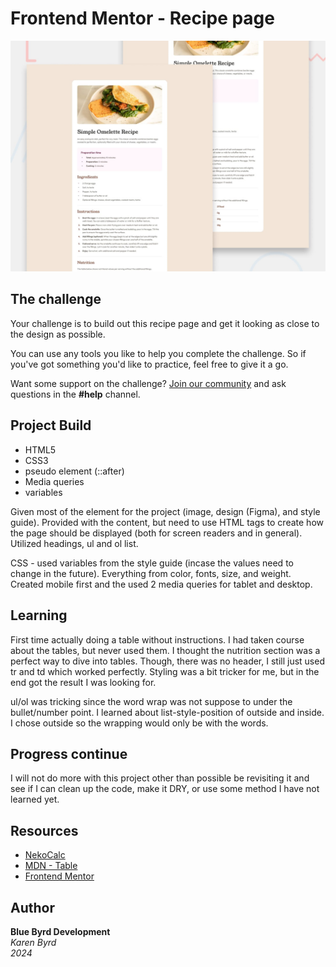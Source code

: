 # Frontend Mentor - Recipe page

![Design preview for the Recipe page coding challenge](./preview.jpg)

## The challenge

Your challenge is to build out this recipe page and get it looking as close to the design as possible.

You can use any tools you like to help you complete the challenge. So if you've got something you'd like to practice, feel free to give it a go.

Want some support on the challenge? [Join our community](https://www.frontendmentor.io/community) and ask questions in the **#help** channel.

## Project Build
- HTML5
- CSS3
- pseudo element (::after)
- Media queries
- variables

Given most of the element for the project (image, design (Figma), and style guide). Provided with the content, but need to use HTML tags to create how the page should be displayed (both for screen readers and in general). Utilized headings, ul and ol list.

CSS - used variables from the style guide (incase the values need to change in the future). Everything from color, fonts, size, and weight. Created mobile first and the used 2 media queries for tablet and desktop.

## Learning

First time actually doing a table without instructions. I had taken course about the tables, but never used them. I thought the nutrition section was a perfect way to dive into tables. Though, there was no header, I still just used tr and td which worked perfectly. Styling was a bit tricker for me, but in the end got the result I was looking for.

ul/ol was tricking since the word wrap was not suppose to under the bullet/number point. I learned about list-style-position of outside and inside. I chose outside so the wrapping would only be with the words.


## Progress continue

I will not do more with this project other than possible be revisiting it and see if I can clean up the code, make it DRY, or use some method I have not learned yet.

## Resources
- [NekoCalc](https://nekocalc.com/)
- [MDN - Table](https://developer.mozilla.org/en-US/docs/Web/HTML/Element/table)
- [Frontend Mentor](https://www.frontendmentor.io/)

## Author

**Blue Byrd Development**
<br>
*Karen Byrd*
<br>
*2024*
